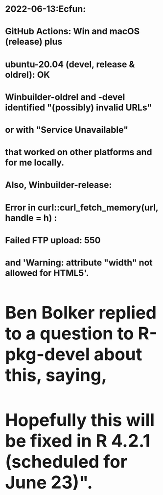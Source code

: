 # 2022-06-13:Ecfun:
# GitHub Actions: Win and macOS (release) plus 
# ubuntu-20.04 (devel, release & oldrel): OK
#
# Winbuilder-oldrel and -devel identified "(possibly) invalid URLs"
# or with "Service Unavailable" 
# that worked on other platforms and for me locally.   
# 
# Also, Winbuilder-release:  
# Error in curl::curl_fetch_memory(url, handle = h) : 
#   Failed FTP upload: 550
# and 'Warning: <table> attribute "width" not allowed for HTML5'.
# Ben Bolker replied to a question to R-pkg-devel about this, saying, 
# Hopefully this will be fixed in R 4.2.1 (scheduled for June 23)".
